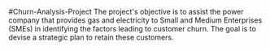 #Churn-Analysis-Project
The project's objective is to assist the power company that 
provides gas and electricity to Small and Medium Enterprises (SMEs) in identifying the factors 
leading to customer churn. The goal is to devise a strategic plan to retain these customers.
